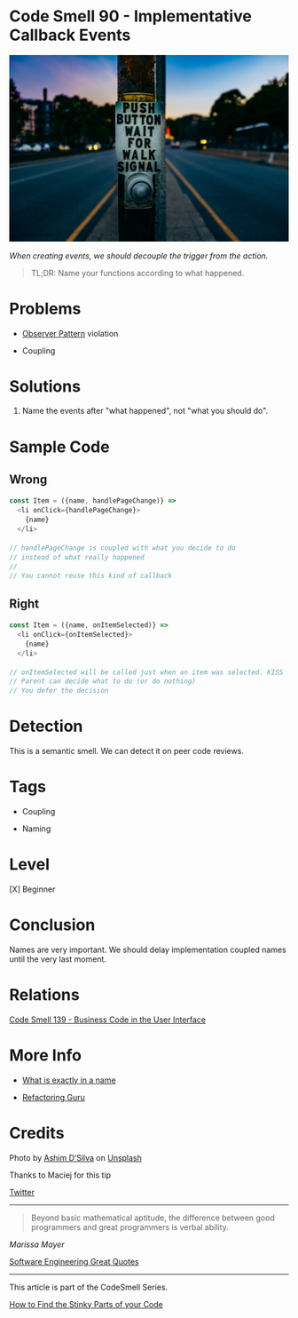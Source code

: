 # Code Smell 90 - Implementative Callback Events

![Code Smell 90 - Implementative Callback Events](Code%20Smell%2090%20-%20Implementative%20Callback%20Events.jpg)

*When creating events, we should decouple the trigger from the action.*

> TL;DR: Name your functions according to what happened.

# Problems

- [Observer Pattern](https://en.wikipedia.org/wiki/Observer_pattern) violation

- Coupling

# Solutions

1. Name the events after "what happened", not "what you should do". 

# Sample Code

## Wrong

<!-- [Gist Url](https://gist.github.com/mcsee/0a96468b7877744c0ec41d60378df4cd) -->

```javascript
const Item = ({name, handlePageChange)} =>
  <li onClick={handlePageChange}>
    {name}
  </li>

// handlePageChange is coupled with what you decide to do
// instead of what really happened
//
// You cannot reuse this kind of callback
```

## Right

<!-- [Gist Url](https://gist.github.com/mcsee/185fef9ac202fed779fcf8a6c8f0bac3) -->

```javascript
const Item = ({name, onItemSelected)} =>
  <li onClick={onItemSelected}>
    {name}
  </li>

// onItemSelected will be called just when an item was selected. KISS
// Parent can decide what to do (or do nothing)
// You defer the decision
```

# Detection

This is a semantic smell. We can detect it on peer code reviews.

# Tags

- Coupling

- Naming

# Level

[X] Beginner

# Conclusion

Names are very important. We should delay implementation coupled names until the very last moment.

# Relations

[Code Smell 139 - Business Code in the User Interface](https://github.com/mcsee/Software-Design-Articles/tree/main/Articles/Code%20Smells/Code%20Smell%20139%20-%20Business%20Code%20in%20the%20User%20Interface/readme.md)

# More Info

- [What is exactly in a name](https://github.com/mcsee/Software-Design-Articles/tree/main/Articles/Theory/What%20exactly%20is%20a%20name%20-%20Part%20I%20The%20Quest/readme.md)

- [Refactoring Guru](https://refactoring.guru/es/design-patterns/observer)

# Credits

Photo by [Ashim D’Silva](https://unsplash.com/@randomlies) on [Unsplash](https://unsplash.com/s/photos/button-pressed)

Thanks to Maciej for this tip

[Twitter](https://x.com/1445692315360653318)

* * *

> Beyond basic mathematical aptitude, the difference between good programmers and great programmers is verbal ability.

_Marissa Mayer_
 
[Software Engineering Great Quotes](https://github.com/mcsee/Software-Design-Articles/tree/main/Articles/Quotes/Software%20Engineering%20Great%20Quotes/readme.md)

* * *

This article is part of the CodeSmell Series.

[How to Find the Stinky Parts of your Code](https://github.com/mcsee/Software-Design-Articles/tree/main/Articles/Code%20Smells/How%20to%20Find%20the%20Stinky%20parts%20of%20your%20Code/readme.md)